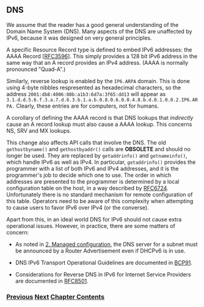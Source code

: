 ## DNS

We assume that the reader has a good general understanding of the Domain Name System (DNS). Many aspects of the DNS are unaffected by IPv6, because it was designed on very general principles.

A specific Resource Record type is defined to embed IPv6 addresses: the AAAA Record \[[RFC3596](https://www.rfc-editor.org/info/rfc3596)]. This simply provides a 128 bit IPv6 address in the same way that an A record provides an IPv4 address. (AAAA is normally pronounced "Quad-A".)

Similarly, reverse lookup is enabled by the `IP6.ARPA` domain. This is done using 4-byte nibbles respresented as hexadecimal characters, so the address `2001:db8:4006:80b:a1b3:6d7a:3f65:dd13` will appear as `3.1.d.d.5.6.f.3.a.7.d.6.3.b.1.a.b.0.8.0.6.0.0.4.8.b.d.0.1.0.0.2.IP6.ARPA.` Clearly, these entries are for computers, not for humans.

A corollary of defining the AAAA record is that DNS lookups that *indirectly* cause an A record lookup must also cause a AAAA lookup. This concerns NS, SRV and MX lookups.

This change also affects API calls that involve the DNS. The old `gethostbyname()` and `gethostbyaddr()` calls are **OBSOLETE** and should no longer be used. They are replaced by `getaddrinfo()` and `getnameinfo()`, which handle IPv6 as well as IPv4. In particular, `getaddrinfo()` provides the programmer with a list of both IPv6 and IPv4 addresses, and it is the programmer's job to decide which one to use. The order in which addresses are presented to the programmer is determined by a local configuration table on the host, in a way described by [RFC6724](https://www.rfc-editor.org/info/rfc6724). Unfortunately there is no standard mechanism for remote configuration of this table. Operators need to be aware of this complexity when attempting to cause users to favor IPv6 over IPv4 (or the converse).

Apart from this, in an ideal world DNS for IPv6 should not cause extra operational issues. However, in practice, there are some matters of concern:

- As noted in [2. Managed configuration](../2.%20IPv6%20Basic%20Technology/Managed%20configuration.md), the DNS server for a subnet must be announced by a Router Advertisement even if DHCPv6 is in use.

- DNS IPv6 Transport Operational Guidelines are documented in [BCP91](https://www.rfc-editor.org/info/bcp91).

- Considerations for Reverse DNS in IPv6 for Internet Service Providers are documented in [RFC8501](https://www.rfc-editor.org/info/rfc8501).


<!-- Link lines generated automatically; do not delete -->
### [<ins>Previous</ins>](Managed%20configuration.md) [<ins>Next</ins>](Routing.md) [<ins>Chapter Contents</ins>](2.%20IPv6%20Basic%20Technology.md)
